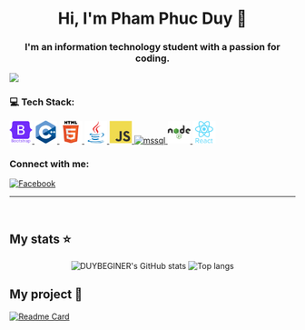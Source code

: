<h1 align="center">Hi, I'm Pham Phuc Duy 👋</h1>
<h3 align="center">I'm an information technology student with a passion for coding.</h3>


<!-- Thêm GIF và Connect with me -->
<img src="https://sticker-collection.com/stickers/plain/mai_sakurajima/512/a6202621-704e-4314-9593-d3f36adbde08file_3070436.webp" width="300" align="left"/>

<br/>


<h3 align="left">💻 Tech Stack:</h3>
<p align="left"> 
  <a href="https://getbootstrap.com" target="_blank" rel="noreferrer"> <img src="https://raw.githubusercontent.com/devicons/devicon/master/icons/bootstrap/bootstrap-plain-wordmark.svg" alt="bootstrap" width="40" height="40"/> </a> 
  <a href="https://www.w3schools.com/cpp/" target="_blank" rel="noreferrer"> <img src="https://raw.githubusercontent.com/devicons/devicon/master/icons/cplusplus/cplusplus-original.svg" alt="cplusplus" width="40" height="40"/> </a> 
  <a href="https://www.w3.org/html/" target="_blank" rel="noreferrer"> <img src="https://raw.githubusercontent.com/devicons/devicon/master/icons/html5/html5-original-wordmark.svg" alt="html5" width="40" height="40"/> </a> 
  <a href="https://www.java.com" target="_blank" rel="noreferrer"> <img src="https://raw.githubusercontent.com/devicons/devicon/master/icons/java/java-original.svg" alt="java" width="40" height="40"/> </a> 
  <a href="https://developer.mozilla.org/en-US/docs/Web/JavaScript" target="_blank" rel="noreferrer"> <img src="https://raw.githubusercontent.com/devicons/devicon/master/icons/javascript/javascript-original.svg" alt="javascript" width="40" height="40"/> </a> 
  <a href="https://www.microsoft.com/en-us/sql-server" target="_blank" rel="noreferrer"> <img src="https://www.svgrepo.com/show/303229/microsoft-sql-server-logo.svg" alt="mssql" width="40" height="40"/> </a> 
  <a href="https://nodejs.org" target="_blank" rel="noreferrer"> <img src="https://raw.githubusercontent.com/devicons/devicon/master/icons/nodejs/nodejs-original-wordmark.svg" alt="nodejs" width="40" height="40"/> </a> 
  <a href="https://reactjs.org/" target="_blank" rel="noreferrer"> <img src="https://raw.githubusercontent.com/devicons/devicon/master/icons/react/react-original-wordmark.svg" alt="react" width="40" height="40"/> </a> 
</p>

<h3 align="left" >Connect with me:</h3>
<a href="https://www.facebook.com/duyy.me/" target="_blank">
    <img src="https://raw.githubusercontent.com/rahuldkjain/github-profile-readme-generator/master/src/images/icons/Social/facebook.svg" alt="Facebook" width="40" height="30" />
</a>

---

<br/>




<h2>My stats ⭐</h2>

<div align="center">
<img alt="DUYBEGINER's GitHub stats" src="https://github-readme-stats.vercel.app/api?username=DUYBEGINER&show_icons=true&theme=radical"/>
<img alt="Top langs" src="https://github-readme-stats.vercel.app/api/top-langs/?username=DUYBEGINER&layout=compact&&langs_count=8&theme=radical"/>
</div>



### <h2>My project 📌</h2>


<div>

[![Readme Card](https://github-readme-stats.vercel.app/api/pin/?username=DUYBEGINER&repo=tour-booking-web&theme=merko)](https://github.com/DUYBEGINER/tour-booking-web.git)
</div>




